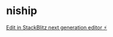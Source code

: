 # niship

[Edit in StackBlitz next generation editor ⚡️](https://stackblitz.com/~/github.com/harshalyallewar/niship)